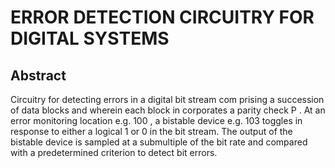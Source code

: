 # ERROR DETECTION CIRCUITRY FOR DIGITAL SYSTEMS

## Abstract
Circuitry for detecting errors in a digital bit stream com prising a succession of data blocks and wherein each block in corporates a parity check P . At an error monitoring location e.g. 100 , a bistable device e.g. 103 toggles in response to either a logical 1 or 0 in the bit stream. The output of the bistable device is sampled at a submultiple of the bit rate and compared with a predetermined criterion to detect bit errors.